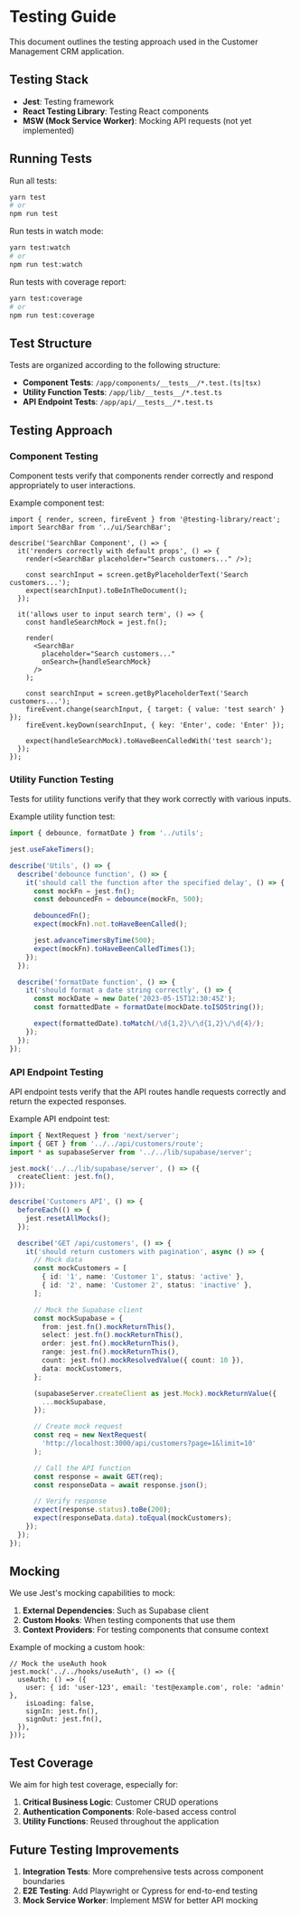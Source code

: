 # Testing Guide

This document outlines the testing approach used in the Customer Management CRM application.

## Testing Stack

- **Jest**: Testing framework
- **React Testing Library**: Testing React components
- **MSW (Mock Service Worker)**: Mocking API requests (not yet implemented)

## Running Tests

Run all tests:

```bash
yarn test
# or
npm run test
```

Run tests in watch mode:

```bash
yarn test:watch
# or
npm run test:watch
```

Run tests with coverage report:

```bash
yarn test:coverage
# or
npm run test:coverage
```

## Test Structure

Tests are organized according to the following structure:

- **Component Tests**: `/app/components/__tests__/*.test.(ts|tsx)`
- **Utility Function Tests**: `/app/lib/__tests__/*.test.ts`
- **API Endpoint Tests**: `/app/api/__tests__/*.test.ts`

## Testing Approach

### Component Testing

Component tests verify that components render correctly and respond appropriately to user interactions.

Example component test:

```tsx
import { render, screen, fireEvent } from '@testing-library/react';
import SearchBar from '../ui/SearchBar';

describe('SearchBar Component', () => {
  it('renders correctly with default props', () => {
    render(<SearchBar placeholder="Search customers..." />);

    const searchInput = screen.getByPlaceholderText('Search customers...');
    expect(searchInput).toBeInTheDocument();
  });

  it('allows user to input search term', () => {
    const handleSearchMock = jest.fn();

    render(
      <SearchBar
        placeholder="Search customers..."
        onSearch={handleSearchMock}
      />
    );

    const searchInput = screen.getByPlaceholderText('Search customers...');
    fireEvent.change(searchInput, { target: { value: 'test search' } });
    fireEvent.keyDown(searchInput, { key: 'Enter', code: 'Enter' });

    expect(handleSearchMock).toHaveBeenCalledWith('test search');
  });
});
```

### Utility Function Testing

Tests for utility functions verify that they work correctly with various inputs.

Example utility function test:

```ts
import { debounce, formatDate } from '../utils';

jest.useFakeTimers();

describe('Utils', () => {
  describe('debounce function', () => {
    it('should call the function after the specified delay', () => {
      const mockFn = jest.fn();
      const debouncedFn = debounce(mockFn, 500);

      debouncedFn();
      expect(mockFn).not.toHaveBeenCalled();

      jest.advanceTimersByTime(500);
      expect(mockFn).toHaveBeenCalledTimes(1);
    });
  });

  describe('formatDate function', () => {
    it('should format a date string correctly', () => {
      const mockDate = new Date('2023-05-15T12:30:45Z');
      const formattedDate = formatDate(mockDate.toISOString());

      expect(formattedDate).toMatch(/\d{1,2}\/\d{1,2}\/\d{4}/);
    });
  });
});
```

### API Endpoint Testing

API endpoint tests verify that the API routes handle requests correctly and return the expected responses.

Example API endpoint test:

```ts
import { NextRequest } from 'next/server';
import { GET } from '../../api/customers/route';
import * as supabaseServer from '../../lib/supabase/server';

jest.mock('../../lib/supabase/server', () => ({
  createClient: jest.fn(),
}));

describe('Customers API', () => {
  beforeEach(() => {
    jest.resetAllMocks();
  });

  describe('GET /api/customers', () => {
    it('should return customers with pagination', async () => {
      // Mock data
      const mockCustomers = [
        { id: '1', name: 'Customer 1', status: 'active' },
        { id: '2', name: 'Customer 2', status: 'inactive' },
      ];

      // Mock the Supabase client
      const mockSupabase = {
        from: jest.fn().mockReturnThis(),
        select: jest.fn().mockReturnThis(),
        order: jest.fn().mockReturnThis(),
        range: jest.fn().mockReturnThis(),
        count: jest.fn().mockResolvedValue({ count: 10 }),
        data: mockCustomers,
      };

      (supabaseServer.createClient as jest.Mock).mockReturnValue({
        ...mockSupabase,
      });

      // Create mock request
      const req = new NextRequest(
        'http://localhost:3000/api/customers?page=1&limit=10'
      );

      // Call the API function
      const response = await GET(req);
      const responseData = await response.json();

      // Verify response
      expect(response.status).toBe(200);
      expect(responseData.data).toEqual(mockCustomers);
    });
  });
});
```

## Mocking

We use Jest's mocking capabilities to mock:

1. **External Dependencies**: Such as Supabase client
2. **Custom Hooks**: When testing components that use them
3. **Context Providers**: For testing components that consume context

Example of mocking a custom hook:

```tsx
// Mock the useAuth hook
jest.mock('../../hooks/useAuth', () => ({
  useAuth: () => ({
    user: { id: 'user-123', email: 'test@example.com', role: 'admin' },
    isLoading: false,
    signIn: jest.fn(),
    signOut: jest.fn(),
  }),
}));
```

## Test Coverage

We aim for high test coverage, especially for:

1. **Critical Business Logic**: Customer CRUD operations
2. **Authentication Components**: Role-based access control
3. **Utility Functions**: Reused throughout the application

## Future Testing Improvements

1. **Integration Tests**: More comprehensive tests across component boundaries
2. **E2E Testing**: Add Playwright or Cypress for end-to-end testing
3. **Mock Service Worker**: Implement MSW for better API mocking
